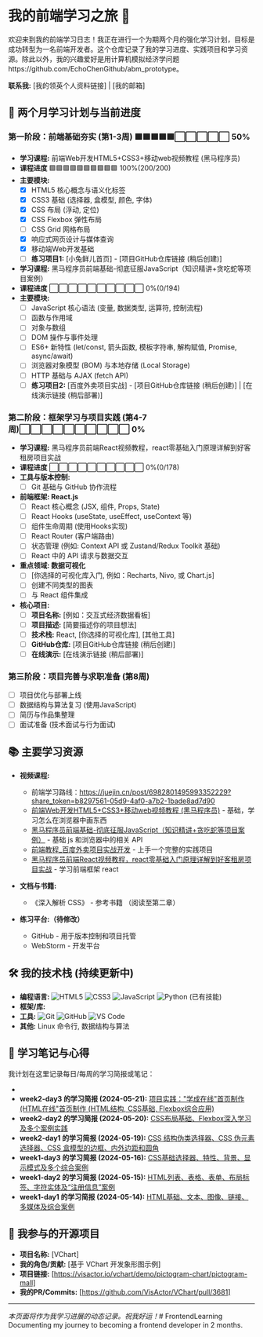 # 我的前端学习之旅 🚀

欢迎来到我的前端学习日志！我正在进行一个为期两个月的强化学习计划，目标是成功转型为一名前端开发者。这个仓库记录了我的学习进度、实践项目和学习资源。除此以外，我的兴趣爱好是用计算机模拟经济学问题https://github.com/EchoChenGithub/abm_prototype。

**联系我:** [我的领英个人资料链接] | [我的邮箱]

## 🎯 两个月学习计划与当前进度

### 第一阶段：前端基础夯实 (第1-3周)  🟩🟩🟩🟩🟩⬜⬜⬜⬜⬜ 50%
*   **学习课程:** 前端Web开发HTML5+CSS3+移动web视频教程 (黑马程序员)
*   **课程进度** 🟩🟩🟩🟩🟩🟩🟩🟩🟩🟩 100%(200/200)
*   **主要模块:**
    *   [x] HTML5 核心概念与语义化标签
    *   [x] CSS3 基础 (选择器, 盒模型, 颜色, 字体)
    *   [x] CSS 布局 (浮动, 定位)
    *   [x] CSS Flexbox 弹性布局
    *   [ ] CSS Grid 网格布局
    *   [x] 响应式网页设计与媒体查询
    *   [x] 移动端Web开发基础
    *   [ ] **练习项目1:** [小兔鲜儿首页] - [项目GitHub仓库链接 (稍后创建)]
            
*   **学习课程:** 黑马程序员前端基础-彻底征服JavaScript（知识精讲+贪吃蛇等项目案例）
*   **课程进度** ⬜⬜⬜⬜⬜⬜⬜⬜⬜⬜ 0%(0/194)
*   **主要模块:**
    *   [ ] JavaScript 核心语法 (变量, 数据类型, 运算符, 控制流程)
    *   [ ] 函数与作用域
    *   [ ] 对象与数组
    *   [ ] DOM 操作与事件处理
    *   [ ] ES6+ 新特性 (let/const, 箭头函数, 模板字符串, 解构赋值, Promise, async/await)
    *   [ ] 浏览器对象模型 (BOM) 与本地存储 (Local Storage)
    *   [ ] HTTP 基础与 AJAX (fetch API)
    *   [ ] **练习项目2:** [百度外卖项目实战] - [项目GitHub仓库链接 (稍后创建)] | [在线演示链接 (稍后部署)]

### 第二阶段：框架学习与项目实践 (第4-7周)⬜⬜⬜⬜⬜⬜⬜⬜⬜⬜ 0%
*   **学习课程:** 黑马程序员前端React视频教程，react零基础入门原理详解到好客租房项目实战
*   **课程进度** ⬜⬜⬜⬜⬜⬜⬜⬜⬜⬜ 0%(0/178)
*   **工具与版本控制:**
    *   [ ] Git 基础与 GitHub 协作流程
*   **前端框架: React.js**
    *   [ ] React 核心概念 (JSX, 组件, Props, State)
    *   [ ] React Hooks (useState, useEffect, useContext 等)
    *   [ ] 组件生命周期 (使用Hooks实现)
    *   [ ] React Router (客户端路由)
    *   [ ] 状态管理 (例如: Context API 或 Zustand/Redux Toolkit 基础)
    *   [ ] React 中的 API 请求与数据交互
*   **重点领域: 数据可视化**
    *   [ ] [你选择的可视化库入门, 例如：Recharts, Nivo, 或 Chart.js]
    *   [ ] 创建不同类型的图表
    *   [ ] 与 React 组件集成
*   **核心项目:**
    *   [ ] **项目名称:** [例如：交互式经济数据看板]
    *   [ ] **项目描述:** [简要描述你的项目想法]
    *   [ ] **技术栈:** React, [你选择的可视化库], [其他工具]
    *   [ ] **GitHub仓库:** [项目GitHub仓库链接 (稍后创建)]
    *   [ ] **在线演示:** [在线演示链接 (稍后部署)]

### 第三阶段：项目完善与求职准备 (第8周)
*   [ ] 项目优化与部署上线
*   [ ] 数据结构与算法复习 (使用JavaScript)
*   [ ] 简历与作品集整理
*   [ ] 面试准备 (技术面试与行为面试)

## 📚 主要学习资源

*   **视频课程:**
    *   前端学习路线：https://juejin.cn/post/6982801495993352229?share_token=b8297561-05d9-4af0-a7b2-1bade8ad7d90
    *   [前端Web开发HTML5+CSS3+移动web视频教程 (黑马程序员)](https://www.bilibili.com/video/BV1kM4y127Li?buvid=XUA0035AF28F3800F042A080C5A0813C5AB75&from_spmid=main.space-contribution.0.0&is_story_h5=false&mid=je%2FYBeRdWoAUraXta5xyZA%3D%3D&plat_id=114&share_from=ugc&share_medium=android&share_plat=android&share_session_id=79b92286-32ce-4f9a-b1a6-b97b8284da6b&share_source=WEIXIN&share_tag=s_i&spmid=united.player-video-detail.0.0&timestamp=1746622820&unique_k=ZOPa0cf&up_id=37974444&vd_source=524015b80a727597d3f2d480dff48809) - 基础，学习怎么在浏览器中画东西
    *   [黑马程序员前端基础-彻底征服JavaScript（知识精讲+贪吃蛇等项目案例）](https://www.bilibili.com/video/BV1tW41187vH?buvid=XUA0035AF28F3800F042A080C5A0813C5AB75&from_spmid=main.space-contribution.0.0&is_story_h5=false&mid=je%2FYBeRdWoAUraXta5xyZA%3D%3D&plat_id=114&share_from=ugc&share_medium=android&share_plat=android&share_session_id=f96155d6-8eb0-4eee-a42e-3cdb80c5f9a5&share_source=WEIXIN&share_tag=s_i&spmid=united.player-video-detail.0.0&timestamp=1746622857&unique_k=z0juG2m&up_id=37974444&vd_source=524015b80a727597d3f2d480dff48809) - 基础 js 和浏览器中的相关 API
    *   [前端教程_百度外卖项目实战开发](https://www.bilibili.com/video/BV1nx411E7Rh?buvid=XUA0035AF28F3800F042A080C5A0813C5AB75&from_spmid=main.space-contribution.0.0&is_story_h5=false&mid=je%2FYBeRdWoAUraXta5xyZA%3D%3D&plat_id=114&share_from=ugc&share_medium=android&share_plat=android&share_session_id=e4d39fe9-0b29-427c-b1cb-cd80ece39ac8&share_source=WEIXIN&share_tag=s_i&spmid=united.player-video-detail.0.0&timestamp=1746623176&unique_k=cKSPSif&up_id=37974444&vd_source=524015b80a727597d3f2d480dff48809) - 上手一个完整的实践项目
    *   [黑马程序员前端React视频教程，react零基础入门原理详解到好客租房项目实战](https://www.bilibili.com/video/BV1gh411U7JD/?buvid=XUA0035AF28F3800F042A080C5A0813C5AB75&from_spmid=main.space-search.0.0&is_story_h5=false&mid=je%2FYBeRdWoAUraXta5xyZA%3D%3D&p=7&plat_id=114&share_from=ugc&share_medium=android&share_plat=android&share_session_id=c8f4b794-8758-4b92-8b05-1ec61d2b5667&share_source=WEIXIN&share_tag=s_i&spmid=united.player-video-detail.0.0&timestamp=1746623276&unique_k=JT0Ermo&up_id=37974444&vd_source=524015b80a727597d3f2d480dff48809) - 学习前端框架 react
*   **文档与书籍:**
    *   《深入解析 CSS》 - 参考书籍 （阅读至第二章）

*   **练习平台:（待修改）**
    *   GitHub - 用于版本控制和项目托管
    *   WebStorm - 开发平台

## 🛠️ 我的技术栈 (持续更新中)

*   **编程语言:** ![HTML5](https://img.shields.io/badge/html5-%23E34F26.svg?style=flat-square&logo=html5&logoColor=white) ![CSS3](https://img.shields.io/badge/css3-%231572B6.svg?style=flat-square&logo=css3&logoColor=white) ![JavaScript](https://img.shields.io/badge/javascript-%23323330.svg?style=flat-square&logo=javascript&logoColor=%23F7DF1E) ![Python](https://img.shields.io/badge/python-3776AB?style=flat-square&logo=python&logoColor=white) (已有技能)
*   **框架/库:** 
*   **工具:** ![Git](https://img.shields.io/badge/git-%23F05033.svg?style=flat-square&logo=git&logoColor=white) ![GitHub](https://img.shields.io/badge/github-%23121011.svg?style=flat-square&logo=github&logoColor=white) ![VS Code](https://img.shields.io/badge/VS%20Code-0078d7.svg?style=flat-square&logo=visual-studio-code&logoColor=white)
*   **其他:** Linux 命令行, 数据结构与算法

## 📝 学习笔记与心得

我计划在这里记录每日/每周的学习简报或笔记：
*   <!-- 新的日志会添加到这里 -->
*   **week2-day3 的学习简报 (2024-05-21):** [项目实践："学成在线"首页制作 (HTML在线"首页制作 (HTML结构, CSS基础, Flexbox综合应用)](./learning_logs/week2-day3.md)
*   **week2-day2 的学习简报 (2024-05-20):** [CSS布局基础、Flexbox深入学习及多个案例实践](./learning_logs/week2-day2.md)
*   **week2-day1 的学习简报 (2024-05-19):** [CSS 结构伪类选择器、CSS 伪元素选择器、CSS 盒模型的边框、内外边距和圆角](./learning_logs/week2-day1.md)
*   **week1-day3 的学习简报 (2024-05-16):** [CSS基础选择器、特性、背景、显示模式及多个综合案例](./learning_logs/week1-day3.md)
*   **week1-day2 的学习简报 (2024-05-15):** [HTML列表、表格、表单、布局标签、字符实体及“注册信息”案例](./learning_logs/week1-day2.md)
*   **week1-day1 的学习简报 (2024-05-14):** [HTML基础、文本、图像、链接、多媒体及综合案例](./learning_logs/week1-day1.md)


## 🌱 我参与的开源项目

*   **项目名称:** [VChart]
*   **我的角色/贡献:** [基于 VChart 开发象形图示例]
*   **项目链接:** [https://visactor.io/vchart/demo/pictogram-chart/pictogram-mall]
*   **我的PR/Commits:** [https://github.com/VisActor/VChart/pull/3681]

---
*本页面将作为我学习进展的动态记录。祝我好运！*# FrontendLearning
Documenting my journey to becoming a frontend developer in 2 months.
